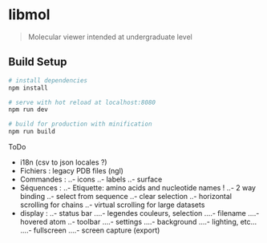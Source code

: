 # libmol

> Molecular viewer intended at undergraduate level

## Build Setup

``` bash
# install dependencies
npm install

# serve with hot reload at localhost:8080
npm run dev

# build for production with minification
npm run build
```

ToDo
- i18n (csv to json locales ?)
- Fichiers : legacy PDB files (ngl)
- Commandes : 
    ..- icons
    ..- labels
    ..- surface
- Séquences : 
    ..- Etiquette: amino acids and nucleotide names !
    ..- 2 way binding
    ..- select from sequence
    ..- clear selection
    ..- horizontal scrolling for chains
    ..- virtual scrolling for large datasets
- display :
    ..- status bar
        ....- legendes couleurs, selection
        ....- filename
        ....- hovered atom
    ..- toolbar
        ....- settings
        ....- background
        ....- lighting, etc...
        ....- fullscreen
        ....- screen capture (export)
